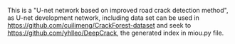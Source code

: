 This is a "U-net network based on improved road crack detection method", as U-net development network, including data set can be used 
in https://github.com/cuilimeng/CrackForest-dataset
and seek to https://github.com/yhlleo/DeepCrack, the generated index in miou.py file.
